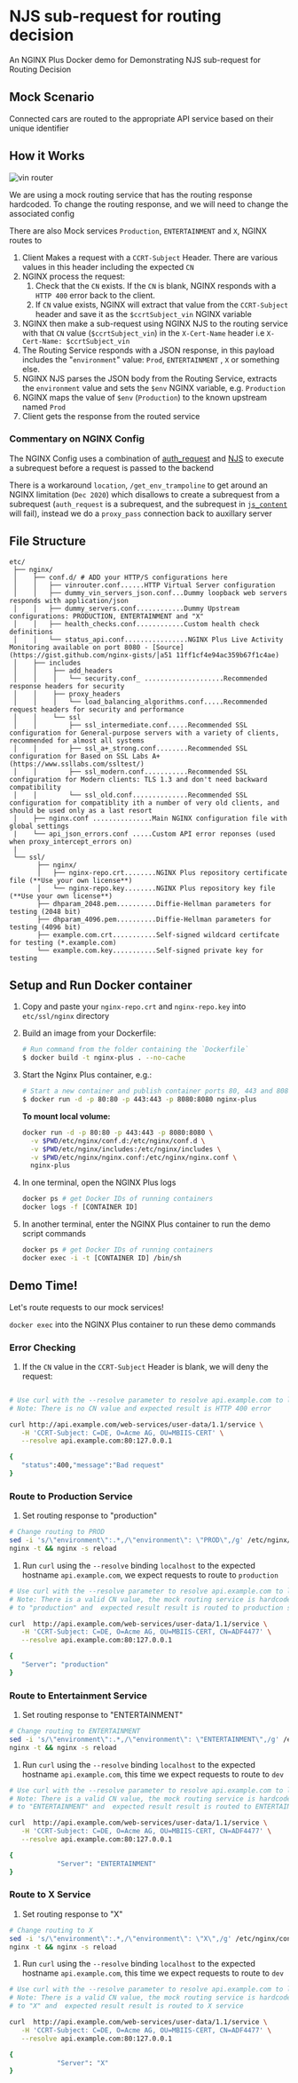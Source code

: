 # NJS sub-request for routing decision

An NGINX Plus Docker demo for Demonstrating NJS sub-request for Routing Decision

## Mock Scenario

Connected cars are routed to the appropriate API service based on their unique identifier

## How it Works

![vin router](vin-router.png)

We are using a mock routing service that has the routing response hardcoded. To
change the routing response, and we will need to change the associated config

There are also Mock services `Production`, `ENTERTAINMENT` and `X`, NGINX routes
to

1. Client Makes a request with a `CCRT-Subject` Header. There are various values
   in this header including the expected `CN`
2. NGINX process the request:
   1.  Check that the `CN` exists. If the `CN` is blank, NGINX responds with a
       `HTTP 400` error back to the client. 
   2. If `CN` value exists, NGINX will extract that value from the
      `CCRT-Subject` header and save it as the `$ccrtSubject_vin` NGINX variable
3. NGINX then make a sub-request using NGINX NJS to the routing service with
   that `CN` value (`$ccrtSubject_vin`) in the `X-Cert-Name` header i.e
   `X-Cert-Name: $ccrtSubject_vin`
4. The Routing Service responds with a JSON response, in this payload includes
   the "`environment`" value: `Prod`, `ENTERTAINMENT` , `X` or something else.
5.  NGINX NJS parses the JSON body from the Routing Service, extracts the
    `environment` value and sets the `$env` NGINX variable, e.g. `Production`
6.  NGINX maps the value of `$env` (`Production`) to the known upstream named
    `Prod`
7. Client gets the response from the routed service

### Commentary on NGINX Config

The NGINX Config uses a combination of
[auth_request](http://nginx.org/en/docs/http/ngx_http_auth_request_module.html)
and [NJS](https://nginx.org/en/docs/njs/) to execute a subrequest before a
request is passed to the backend

There is a workaround `location`, `/get_env_trampoline` to get around an NGINX
limitation (`Dec 2020`) which disallows to create a subrequest from a subrequest
(`auth_request` is a subrequest, and the subrequest in [`js_content`](http://nginx.org/en/docs/http/ngx_http_js_module.html#js_content) will fail),
instead we do a `proxy_pass` connection back to auxillary server


## File Structure

```
etc/
 ├── nginx/
 │    ├── conf.d/ # ADD your HTTP/S configurations here
 │    │   ├── vinrouter.conf......HTTP Virtual Server configuration
 │    │   ├── dummy_vin_servers_json.conf...Dummy loopback web servers responds with application/json
 │    │   ├── dummy_servers.conf............Dummy Upstream configurations: PRODUCTION, ENTERTAINMENT and "X"
 │    │   ├── health_checks.conf............Custom health check definitions
 │    │   └── status_api.conf................NGINX Plus Live Activity Monitoring available on port 8080 - [Source](https://gist.github.com/nginx-gists/│a51 11ff1cf4e94ac359b67f1c4ae)
 │    ├── includes
 │    │    ├── add_headers
 │    │    │   └── security.conf_ ....................Recommended response headers for security
 │    │    ├── proxy_headers
 │    │    │   └── load_balancing_algorithms.conf.....Recommended request headers for security and performance
 │    │    └── ssl
 │    │        ├── ssl_intermediate.conf.....Recommended SSL configuration for General-purpose servers with a variety of clients, recommended for almost all systems
 │    │        ├── ssl_a+_strong.conf........Recommended SSL configuration for Based on SSL Labs A+ (https://www.ssllabs.com/ssltest/)
 │    │        ├── ssl_modern.conf...........Recommended SSL configuration for Modern clients: TLS 1.3 and don't need backward compatibility
 │    │        └── ssl_old.conf..............Recommended SSL configuration for compatiblity ith a number of very old clients, and should be used only as a last resort
 │    ├── nginx.conf ...............Main NGINX configuration file with global settings
 |    └── api_json_errors.conf .....Custom API error reponses (used when proxy_intercept_errors on)
 |          
 └── ssl/
       ├── nginx/
       │   ├── nginx-repo.crt........NGINX Plus repository certificate file (**Use your own license**)
       │   └── nginx-repo.key........NGINX Plus repository key file (**Use your own license**)
       ├── dhparam_2048.pem..........Diffie-Hellman parameters for testing (2048 bit)
       ├── dhparam_4096.pem..........Diffie-Hellman parameters for testing (4096 bit)
       ├── example.com.crt...........Self-signed wildcard certifcate for testing (*.example.com)
       └── example.com.key...........Self-signed private key for testing
```

## Setup and Run Docker container

 1. Copy and paste your `nginx-repo.crt` and `nginx-repo.key` into
    `etc/ssl/nginx` directory

 2. Build an image from your Dockerfile:
    ```bash
    # Run command from the folder containing the `Dockerfile`
    $ docker build -t nginx-plus . --no-cache
    ```
 3. Start the Nginx Plus container, e.g.:
    ```bash
    # Start a new container and publish container ports 80, 443 and 8080 to the host
    $ docker run -d -p 80:80 -p 443:443 -p 8080:8080 nginx-plus
    ```

    **To mount local volume:**

    ```bash
    docker run -d -p 80:80 -p 443:443 -p 8080:8080 \
      -v $PWD/etc/nginx/conf.d:/etc/nginx/conf.d \
      -v $PWD/etc/nginx/includes:/etc/nginx/includes \
      -v $PWD/etc/nginx/nginx.conf:/etc/nginx/nginx.conf \
      nginx-plus
    ```

 4. In one terminal, open the NGINX Plus logs
    ```bash
    docker ps # get Docker IDs of running containers
    docker logs -f [CONTAINER ID]
    ```

 5. In another terminal, enter the NGINX Plus container to run the demo script
    commands
    ```bash
    docker ps # get Docker IDs of running containers
    docker exec -i -t [CONTAINER ID] /bin/sh
    ```

## Demo Time!

Let's route requests to our mock services!

`docker exec` into the NGINX Plus container to run these demo commands

### Error Checking

1. If the `CN` value in the `CCRT-Subject` Header is blank, we will deny the
   request:

```bash

# Use curl with the --resolve parameter to resolve api.example.com to localhost
# Note: There is no CN value and expected result is HTTP 400 error

curl http://api.example.com/web-services/user-data/1.1/service \
   -H 'CCRT-Subject: C=DE, O=Acme AG, OU=MBIIS-CERT' \
   --resolve api.example.com:80:127.0.0.1

{
   "status":400,"message":"Bad request"
}
```


### Route to Production Service

1. Set routing response to "production"

```bash
# Change routing to PROD
sed -i 's/\"environment\":.*,/\"environment\": \"PROD\",/g' /etc/nginx/conf.d/dummy_vin_servers_json.conf
nginx -t && nginx -s reload
```

1. Run `curl` using the `--resolve` binding `localhost` to the expected hostname
   `api.example.com`,  we expect requests to route to `production`

```bash
# Use curl with the --resolve parameter to resolve api.example.com to localhost
# Note: There is a valid CN value, the mock routing service is hardcoded 
# to "production" and  expected result result is routed to production service

curl  http://api.example.com/web-services/user-data/1.1/service \
   -H 'CCRT-Subject: C=DE, O=Acme AG, OU=MBIIS-CERT, CN=ADF4477' \
   --resolve api.example.com:80:127.0.0.1

{
   "Server": "production"
}
```

### Route to Entertainment Service


1. Set routing response to "ENTERTAINMENT"

```bash
# Change routing to ENTERTAINMENT
sed -i 's/\"environment\":.*,/\"environment\": \"ENTERTAINMENT\",/g' /etc/nginx/conf.d/dummy_vin_servers_json.conf
nginx -t && nginx -s reload
```

1. Run `curl` using the `--resolve` binding `localhost` to the expected hostname
   `api.example.com`, this time we expect requests to route to `dev`

```bash
# Use curl with the --resolve parameter to resolve api.example.com to localhost
# Note: There is a valid CN value, the mock routing service is hardcoded 
# to "ENTERTAINMENT" and  expected result result is routed to ENTERTAINMENT service

curl  http://api.example.com/web-services/user-data/1.1/service \
   -H 'CCRT-Subject: C=DE, O=Acme AG, OU=MBIIS-CERT, CN=ADF4477' \
   --resolve api.example.com:80:127.0.0.1

{
            "Server": "ENTERTAINMENT"
}
```

### Route to X Service

1. Set routing response to "X"

```bash
# Change routing to X
sed -i 's/\"environment\":.*,/\"environment\": \"X\",/g' /etc/nginx/conf.d/dummy_vin_servers_json.conf
nginx -t && nginx -s reload
```

1. Run `curl` using the `--resolve` binding `localhost` to the expected hostname
   `api.example.com`, this time we expect requests to route to `dev`

```bash
# Use curl with the --resolve parameter to resolve api.example.com to localhost
# Note: There is a valid CN value, the mock routing service is hardcoded 
# to "X" and  expected result result is routed to X service

curl  http://api.example.com/web-services/user-data/1.1/service \
   -H 'CCRT-Subject: C=DE, O=Acme AG, OU=MBIIS-CERT, CN=ADF4477' \
   --resolve api.example.com:80:127.0.0.1

{
            "Server": "X"
}
```